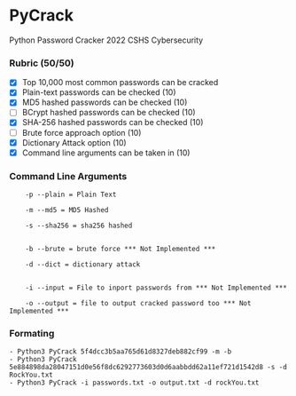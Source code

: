 # PyCrack
Python Password Cracker
2022 CSHS Cybersecurity

### Rubric (50/50)

- [x] Top 10,000 most common passwords can be cracked
- [x] Plain-text passwords can be checked (10)
- [x] MD5 hashed passwords can be checked (10)
- [ ] BCrypt hashed passwords can be checked (10)
- [x] SHA-256 hashed passwords can be checked (10)
- [ ] Brute force approach option (10)
- [x] Dictionary Attack option (10)
- [x] Command line arguments can be taken in (10) 

### Command Line Arguments

        -p --plain = Plain Text

        -m --md5 = MD5 Hashed

        -s --sha256 = sha256 hashed


        -b --brute = brute force *** Not Implemented ***

        -d --dict = dictionary attack


        -i --input = File to inport passwords from *** Not Implemented ***

        -o --output = file to output cracked password too *** Not Implemented ***

### Formating

    - Python3 PyCrack 5f4dcc3b5aa765d61d8327deb882cf99 -m -b 
    - Python3 PyCrack 5e884898da28047151d0e56f8dc6292773603d0d6aabbdd62a11ef721d1542d8 -s -d RockYou.txt
    - Python3 PyCrack -i passwords.txt -o output.txt -d rockYou.txt


